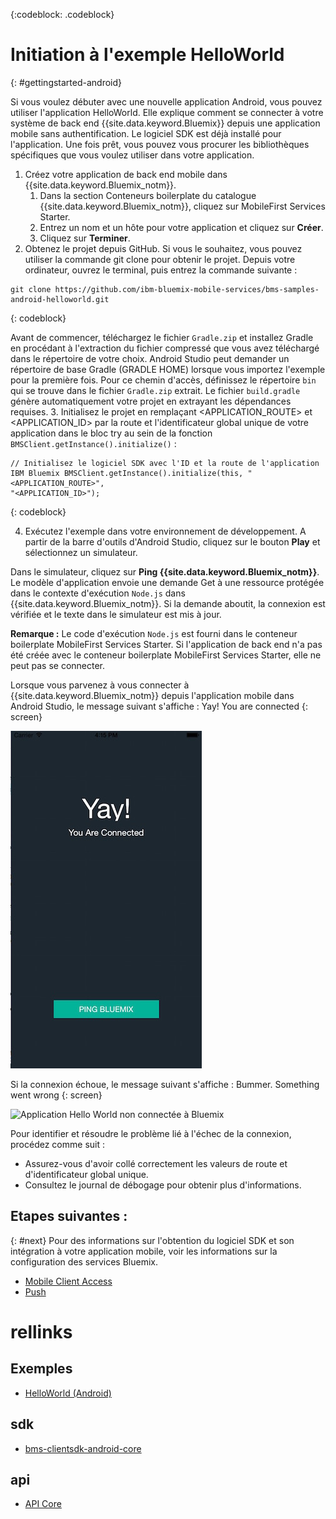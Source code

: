 <!-- Attribute definitions -->
{:codeblock: .codeblock}

# Initiation à l'exemple HelloWorld
{: #gettingstarted-android}

Si vous voulez débuter avec une nouvelle application Android, vous pouvez utiliser l'application HelloWorld. Elle explique comment se connecter à votre système de back end {{site.data.keyword.Bluemix}} depuis une application
mobile sans authentification. Le logiciel SDK est déjà installé pour l'application. Une fois prêt, vous pouvez vous procurer les bibliothèques spécifiques que vous voulez utiliser dans
votre application.

1. Créez votre application de back end mobile dans {{site.data.keyword.Bluemix_notm}}.
    1. Dans la section Conteneurs boilerplate du catalogue {{site.data.keyword.Bluemix_notm}}, cliquez sur MobileFirst
Services
Starter.
    2. Entrez un nom et un hôte pour votre application et cliquez sur **Créer**.
    3. Cliquez sur **Terminer**. 
2. Obtenez le projet depuis GitHub. Si vous le souhaitez, vous pouvez utiliser la commande git clone pour obtenir le projet. Depuis votre ordinateur, ouvrez le
terminal, puis entrez la commande suivante :
```
git clone https://github.com/ibm-bluemix-mobile-services/bms-samples-android-helloworld.git
```
{: codeblock}

Avant de commencer, téléchargez le fichier `Gradle.zip` et installez Gradle en procédant à l'extraction du fichier compressé que vous avez téléchargé dans le
répertoire de votre choix. Android Studio peut demander un répertoire de base Gradle (GRADLE HOME) lorsque vous importez l'exemple pour la première fois. Pour ce chemin d'accès, définissez le répertoire `bin` qui se trouve dans le fichier `Gradle.zip` extrait. Le fichier
`build.gradle` génère automatiquement votre projet en extrayant les dépendances requises.
3. Initialisez le projet en remplaçant &lt;APPLICATION_ROUTE&gt; et &lt;APPLICATION_ID&gt; par la route et l'identificateur global unique de votre application dans le bloc try au sein de la fonction `BMSClient.getInstance().initialize()` :
```
// Initialisez le logiciel SDK avec l'ID et la route de l'application IBM Bluemix BMSClient.getInstance().initialize(this, "<APPLICATION_ROUTE>",
"<APPLICATION_ID>");
```
{: codeblock}

4. Exécutez l'exemple dans votre environnement de développement.
A partir de la barre d'outils d'Android Studio, cliquez sur le bouton **Play** et sélectionnez un simulateur. 

  Dans le simulateur, cliquez sur **Ping {{site.data.keyword.Bluemix_notm}}**. Le modèle d'application envoie une demande Get à
une ressource protégée dans le contexte d'exécution `Node.js` dans {{site.data.keyword.Bluemix_notm}}. Si la demande
aboutit, la connexion est vérifiée et le texte dans le simulateur est mis à jour.

  **Remarque :** Le code d'exécution `Node.js` est fourni dans le conteneur boilerplate MobileFirst Services Starter. Si l'application de back end n'a pas été
créée avec le conteneur boilerplate MobileFirst Services Starter, elle ne peut pas se connecter.


  Lorsque vous parvenez à vous connecter à {{site.data.keyword.Bluemix_notm}} depuis l'application mobile dans Android Studio, le message suivant s'affiche :
  Yay! You are connected
  {: screen}

  ![Application Hello World connectée à {{site.data.keyword.Bluemix_notm}}](images/yayconnected.jpg "Figure 1. Application Hello World connectée à Bluemix")

  Si la connexion échoue, le message suivant s'affiche :
  Bummer. Something went wrong
  {: screen}

  ![Application Hello World non connectée à
Bluemix](images/bummer_android.jpg "Figure 2. Application Hello World non connectée à Bluemix")

  Pour identifier et résoudre le problème lié à l'échec de la connexion, procédez comme suit : 
   * Assurez-vous d'avoir collé correctement les valeurs de route et d'identificateur global unique.
   * Consultez le journal de débogage pour obtenir plus d'informations. 

## Etapes suivantes :
{: #next}
Pour des informations sur l'obtention du logiciel SDK et son intégration à votre application mobile, voir les informations sur la configuration des
services Bluemix.
   * [Mobile Client Access](../../services/mobileaccess/index.html)
   * [Push](../../services/mobilepush/index.html)

# rellinks

## Exemples
   * [HelloWorld (Android)](https://github.com/ibm-bluemix-mobile-services/bms-samples-android-helloworld)

## sdk
   * [bms-clientsdk-android-core](https://github.com/ibm-bluemix-mobile-services/bms-clientsdk-android-core)

## api
   * [API Core](https://www.{DomainName}/docs/api/content/api/mobilefirst/android/core-api-doc/overview-summary.html)
